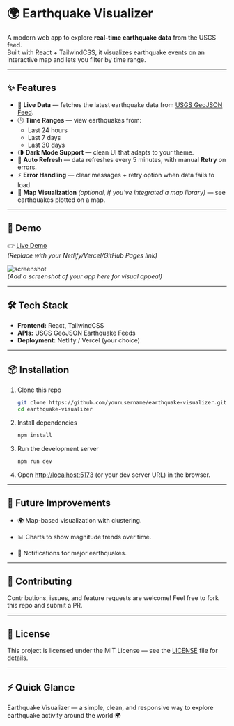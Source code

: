 # 🌍 Earthquake Visualizer

A modern web app to explore **real-time earthquake data** from the USGS feed.  
Built with React + TailwindCSS, it visualizes earthquake events on an interactive map and lets you filter by time range.

---

## ✨ Features

- 📡 **Live Data** — fetches the latest earthquake data from [USGS GeoJSON Feed](https://earthquake.usgs.gov/earthquakes/feed/).
- 🕒 **Time Ranges** — view earthquakes from:
  - Last 24 hours
  - Last 7 days
  - Last 30 days
- 🌗 **Dark Mode Support** — clean UI that adapts to your theme.
- 🔄 **Auto Refresh** — data refreshes every 5 minutes, with manual **Retry** on errors.
- ⚡ **Error Handling** — clear messages + retry option when data fails to load.
- 📍 **Map Visualization** *(optional, if you’ve integrated a map library)* — see earthquakes plotted on a map.

---

## 🚀 Demo

👉 [Live Demo](https://your-demo-link.netlify.app/)  
*(Replace with your Netlify/Vercel/GitHub Pages link)*

![screenshot](./screenshot.png)  
*(Add a screenshot of your app here for visual appeal)*

---

## 🛠️ Tech Stack

- **Frontend:** React, TailwindCSS  
- **APIs:** USGS GeoJSON Earthquake Feeds  
- **Deployment:** Netlify / Vercel (your choice)  

---

## 📦 Installation

1. Clone this repo
   ```bash
   git clone https://github.com/yourusername/earthquake-visualizer.git
   cd earthquake-visualizer
    ```
2. Install dependencies
    ```bash
    npm install
    ```
3. Run the development server
    ```bash 
    npm run dev
    ```
4. Open [http://localhost:5173](http://localhost:5173)
 (or your dev server URL) in the browser.

 ---

 ## 📌 Future Improvements

- 🌍 Map-based visualization with clustering.

- 📊 Charts to show magnitude trends over time.

- 🔔 Notifications for major earthquakes.

---

## 🤝 Contributing
Contributions, issues, and feature requests are welcome!
Feel free to fork this repo and submit a PR.

---

## 📝 License
This project is licensed under the MIT License — see the [LICENSE](LICENSE) file for details.

---

## ⚡ Quick Glance

Earthquake Visualizer — a simple, clean, and responsive way to explore earthquake activity around the world 🌍

